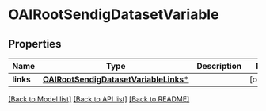 # OAIRootSendigDatasetVariable

## Properties
Name | Type | Description | Notes
------------ | ------------- | ------------- | -------------
**links** | [**OAIRootSendigDatasetVariableLinks***](OAIRootSendigDatasetVariableLinks.md) |  | [optional] 

[[Back to Model list]](../README.md#documentation-for-models) [[Back to API list]](../README.md#documentation-for-api-endpoints) [[Back to README]](../README.md)


